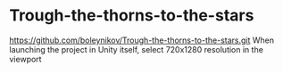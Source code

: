 # Trough-the-thorns-to-the-stars
https://github.com/boleynikov/Trough-the-thorns-to-the-stars.git
When launching the project in Unity itself, select 720x1280 resolution in the viewport  
